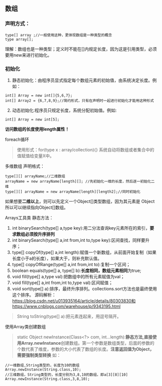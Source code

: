 ## 数组
### 声明方式：
```
type[] array ;//一般使用这种，更体现数组是一种类型的概念
type array[]; 
```
理解：数组也是一种类型；定义时不能在[]内规定长度，因为这是引用类型，必须要用new来进行初始化。

### 初始化
1. 静态初始化：由程序员显式指定每个数组元素的初始值，由系统决定长度。例如：
```
int[] Array = new int[]{5,6,7};
int[] Array2 = {6,7,8,9};//简约形式，只有在声明时一起进行初始化才能用这种形式
```
2. 动态初始化:程序员只规定长度，系统分配初始值。例如:
```
int[] Array = new int[5];
```

**访问数组的长度使用length属性！**

foreach循环
>使用形式：for(type x : array/collection){}
>系统自动将数组或者集合中的值赋值给变量X中。

多维数组
声明格式：
```
type[][] arrayName;//二维数组
arrayName = new arrayName[length][]; //先初始化一维的长度，然后逐一初始化二维
type[][] arrayName = new arrayName[length][length2];//同时初始化
```
如果想要**二维以上**，则可以先定义一个Object[]类型数组，因为其元素是
Object所以可以继续指向Object[]数组。

Arrays工具类
静态方法：
1. int binarySearch(type[] a,type key):用二分法查询key元素所在的索引，**要求数组必须按升序排列**
2. int binarySearch(type[] a,int from,int to,type key):区间查找，同样要升序；
3. type[] copyOf(type[] a,int length):赋值一个新数组，从前面开始复制（如果长度小于a的长度），如果大于，则补充默认值。
4. type[] copyOfRange(type[] a,int from,int to):复制一个区间；
5. boolean equals(type[] a, type[] b):**长度相同，数组元素相同**为true;
6. void fill(type[] a,type val):把数组中的所有元素赋值为val；
7. void fill(type[] a,int from,int to,type val):区间赋值；
8. void sort(type[] a):排序，最终升序排列。collections.sort方法也是最终使用这个排序。
源码解析：https://blog.csdn.net/u013935164/article/details/80303830和https://www.cnblogs.com/warehouse/p/9343195.html
>String toString(type[] a):把元素连起来，用逗号隔开。 

使用Array类创建数组
>static Object newInstance(Class<?> com, int...length):**静态方法,直接使用Array.newInstance**创建数组。第一个参数是数组类型，后面的参数的个数代表了维度，参数的大小代表了数组的长度。**注意返回值为Object，需要强制类型转换**
如：
```
//一维数组,String类型的，长度为10的数组
Array.newInstance(String.class,10);
//三维数组，String类型的，长度分别为3,8,10的数组，即a[3][8][10]
Array.newInstance(String.class,3,8,10);
```